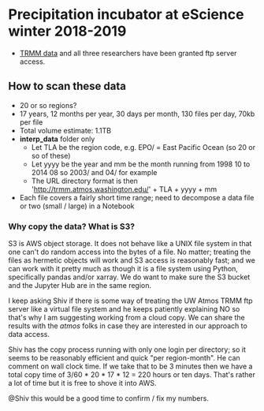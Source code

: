 # Precipitation incubator at eScience winter 2018-2019

* [TRMM data](http:trmm.atmos.washington.edu) and all three researchers have been granted ftp server access.

## How to scan these data

* 20 or so regions?
* 17 years, 12 months per year, 30 days per month, 130 files per day, 70kb per file
* Total volume estimate: 1.1TB
* **interp_data** folder only
  * Let TLA be the region code, e.g. EPO/ = East Pacific Ocean (so 20 or so of these)
  * Let yyyy be the year and mm be the month running from 1998 10 to 2014 08 so 2003/ and 04/ for example
  * The URL directory format is then 'http://trmm.atmos.washington.edu/' + TLA + yyyy + mm
* Each file covers a fairly short time range; need to decompose a data file or two (small / large) in a Notebook 


### Why copy the data? What is S3?

S3 is AWS object storage. It does not behave like a UNIX file system in that one can't do random access into the bytes of a file. No matter; treating the files as hermetic objects will work and S3 access is reasonably fast; and we can work with it pretty much as though it is a file system using Python, specifically pandas and/or xarray. We do want to make sure the S3 bucket and the Jupyter Hub are in the same region. 

I keep asking Shiv if there is some way of treating the UW Atmos TRMM ftp server like a virtual file system and he keeps patiently explaining NO so that's why I am suggesting working from a cloud copy. We can share the results with the *atmos* folks in case they are interested in our approach to data access. 

Shiv has the copy process running with only one login per directory; so it seems to be reasonably efficient and quick "per region-month". He can comment on wall clock time. If we take that to be 3 minutes then we have a total copy time of 3/60 * 20 * 17 * 12 = 220 hours or ten days. That's rather a lot of time but it is free to shove it into AWS. 

@Shiv this would be a good time to confirm / fix my numbers.


